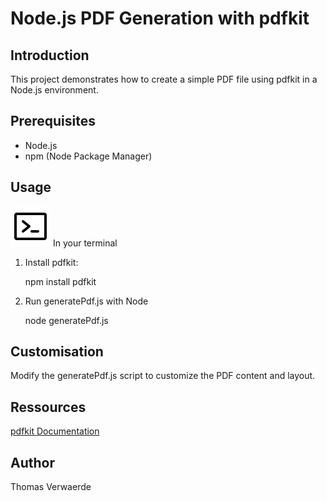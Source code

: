 # Node.js PDF Generation with pdfkit

## Introduction

This project demonstrates how to create a simple PDF file using pdfkit in a Node.js environment.

## Prerequisites

- Node.js
- npm (Node Package Manager)

## Usage

![Logo Terminal](./assets/terminal.svg) In your terminal

1. Install pdfkit:

   npm install pdfkit

2. Run generatePdf.js with Node

   node generatePdf.js

## Customisation

Modify the generatePdf.js script to customize the PDF content and layout.

## Ressources

[pdfkit Documentation](http://pdfkit.org/docs/getting_started.html)

## Author

Thomas Verwaerde
